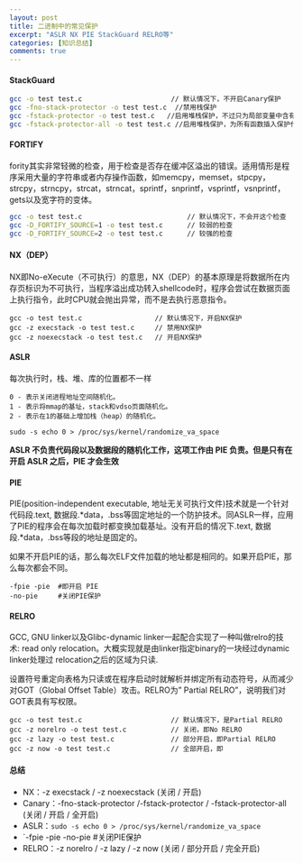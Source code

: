 ```yaml
---
layout: post
title: 二进制中的常见保护
excerpt: "ASLR NX PIE StackGuard RELRO等"
categories: [知识总结]
comments: true
---
```


#### StackGuard
```bash
gcc -o test test.c						// 默认情况下，不开启Canary保护
gcc -fno-stack-protector -o test test.c  //禁用栈保护
gcc -fstack-protector -o test test.c   //启用堆栈保护，不过只为局部变量中含有 char 数组的函数插入保护代码
gcc -fstack-protector-all -o test test.c //启用堆栈保护，为所有函数插入保护代码
```
#### FORTIFY
fority其实非常轻微的检查，用于检查是否存在缓冲区溢出的错误。适用情形是程序采用大量的字符串或者内存操作函数，如memcpy，memset，stpcpy，strcpy，strncpy，strcat，strncat，sprintf，snprintf，vsprintf，vsnprintf，gets以及宽字符的变体。
```bash
gcc -o test test.c							// 默认情况下，不会开这个检查
gcc -D_FORTIFY_SOURCE=1 -o test test.c		// 较弱的检查
gcc -D_FORTIFY_SOURCE=2 -o test test.c		// 较强的检查
```
#### NX（DEP）
NX即No-eXecute（不可执行）的意思，NX（DEP）的基本原理是将数据所在内存页标识为不可执行，当程序溢出成功转入shellcode时，程序会尝试在数据页面上执行指令，此时CPU就会抛出异常，而不是去执行恶意指令。
```
gcc -o test test.c					// 默认情况下，开启NX保护
gcc -z execstack -o test test.c		// 禁用NX保护
gcc -z noexecstack -o test test.c	// 开启NX保护
```
#### ASLR
每次执行时，栈、堆、库的位置都不一样
```
0 - 表示关闭进程地址空间随机化。
1 - 表示将mmap的基址，stack和vdso页面随机化。
2 - 表示在1的基础上增加栈（heap）的随机化。
```
```
sudo -s echo 0 > /proc/sys/kernel/randomize_va_space
```
**ASLR 不负责代码段以及数据段的随机化工作，这项工作由 PIE 负责。但是只有在开启 ASLR 之后，PIE 才会生效**
#### PIE
PIE(position-independent executable, 地址无关可执行文件)技术就是一个针对代码段.text, 数据段.*data，.bss等固定地址的一个防护技术。同ASLR一样，应用了PIE的程序会在每次加载时都变换加载基址。没有开启的情况下.text, 数据段.*data，.bss等段的地址是固定的。

如果不开启PIE的话，那么每次ELF文件加载的地址都是相同的。如果开启PIE，那么每次都会不同。
```
-fpie -pie	#即开启 PIE
-no-pie 	#关闭PIE保护
```
#### RELRO
GCC, GNU linker以及Glibc-dynamic linker一起配合实现了一种叫做relro的技术: read only relocation。大概实现就是由linker指定binary的一块经过dynamic linker处理过 relocation之后的区域为只读.

设置符号重定向表格为只读或在程序启动时就解析并绑定所有动态符号，从而减少对GOT（Global Offset Table）攻击。RELRO为” Partial RELRO”，说明我们对GOT表具有写权限。
```
gcc -o test test.c						// 默认情况下，是Partial RELRO
gcc -z norelro -o test test.c			// 关闭，即No RELRO
gcc -z lazy -o test test.c				// 部分开启，即Partial RELRO
gcc -z now -o test test.c				// 全部开启，即
```
#### 总结
- NX：-z execstack / -z noexecstack (关闭 / 开启)
- Canary：-fno-stack-protector /-fstack-protector / -fstack-protector-all (关闭 / 开启 / 全开启)
- ASLR：`sudo -s echo 0 > /proc/sys/kernel/randomize_va_space`
- `-fpie -pie -no-pie 	#关闭PIE保护
- RELRO：-z norelro / -z lazy / -z now (关闭 / 部分开启 / 完全开启)